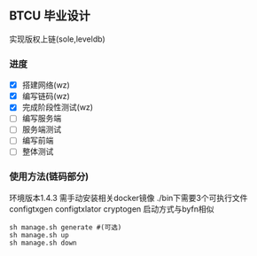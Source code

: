 ## BTCU 毕业设计
实现版权上链(sole,leveldb)
### 进度
- [x] 搭建网络(wz)
- [x] 编写链码(wz)
- [x] 完成阶段性测试(wz)
- [ ] 编写服务端
- [ ] 服务端测试
- [ ] 编写前端
- [ ] 整体测试
### 使用方法(链码部分)
环境版本1.4.3 
需手动安装相关docker镜像 
./bin下需要3个可执行文件 configtxgen configtxlator cryptogen 
启动方式与byfn相似 
```shell
sh manage.sh generate #(可选)
sh manage.sh up 
sh manage.sh down 
```
